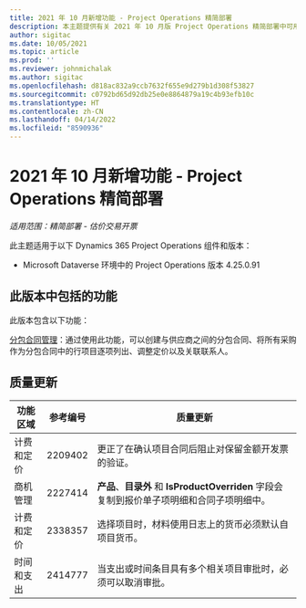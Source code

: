 ```yaml
---
title: 2021 年 10 月新增功能 - Project Operations 精简部署
description: 本主题提供有关 2021 年 10 月版 Project Operations 精简部署中可用的质量更新的信息。
author: sigitac
ms.date: 10/05/2021
ms.topic: article
ms.prod: ''
ms.reviewer: johnmichalak
ms.author: sigitac
ms.openlocfilehash: d818ac832a9ccb7632f655e9d279b1d308f53827
ms.sourcegitcommit: c0792bd65d92db25e0e8864879a19c4b93efb10c
ms.translationtype: HT
ms.contentlocale: zh-CN
ms.lasthandoff: 04/14/2022
ms.locfileid: "8590936"
---
```

# <a name="whats-new-october-2021---project-operations-lite-deployment"></a>2021 年 10 月新增功能 - Project Operations 精简部署

_适用范围：精简部署 - 估价交易开票_

此主题适用于以下 Dynamics 365 Project Operations 组件和版本：

  - Microsoft Dataverse 环境中的 Project Operations 版本 4.25.0.91


## <a name="features-included-in-this-release"></a>此版本中包括的功能

此版本包含以下功能：

[分包合同管理](../subcontracting/managing-subcontracts-overview.md)：通过使用此功能，可以创建与供应商之间的分包合同、将所有采购作为分包合同中的行项目逐项列出、调整定价以及关联联系人。


## <a name="quality-updates"></a>质量更新

| **功能区域** | **参考编号** | **质量更新** |
| --- | --- | --- |
| 计费和定价 | 2209402 | 更正了在确认项目合同后阻止对保留金额开发票的验证。 |
|   商机管理 | 2227414 | **产品**、**目录外** 和 **IsProductOverriden** 字段会复制到报价单子项明细和合同子项明细中。 |
| 计费和定价 | 2338357 | 选择项目时，材料使用日志上的货币必须默认自项目货币。 |
| 时间和支出 | 2414777 | 当支出或时间条目具有多个相关项目审批时，必须可以取消审批。 |
